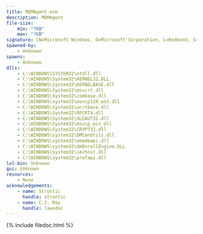 ```yaml
---
title: MDMAgent.exe
description: MDMAgent
file-size:
    min: "?KB"
    max: "?KB"
signature: CN=Microsoft Windows, O=Microsoft Corporation, L=Redmond, S=Washington, C=US
spawned-by:
    - Unknown
spawns:
    - Unknown
dlls:
    - C:\WINDOWS\SYSTEM32\ntdll.dll
    - C:\WINDOWS\System32\KERNEL32.DLL
    - C:\WINDOWS\System32\KERNELBASE.dll
    - C:\WINDOWS\System32\msvcrt.dll
    - C:\WINDOWS\System32\combase.dll
    - C:\WINDOWS\system32\msvcp110_win.dll
    - C:\WINDOWS\System32\ucrtbase.dll
    - C:\WINDOWS\System32\RPCRT4.dll
    - C:\WINDOWS\System32\OLEAUT32.dll
    - C:\WINDOWS\System32\msvcp_win.dll
    - C:\WINDOWS\System32\CRYPT32.dll
    - C:\WINDOWS\system32\DMCmnUtils.dll
    - C:\WINDOWS\system32\omadmapi.dll
    - C:\WINDOWS\system32\dmEnrollEngine.DLL
    - C:\WINDOWS\System32\sechost.dll
    - C:\WINDOWS\system32\profapi.dll
lol-bin: Unknown
gui: Unknown
resources:
    - None
acknowledgements:
    - name: Strontic
      handle: strontic
    - name: C.J. May
      handle: lawndoc
---
```


{% include filedoc.html %}
